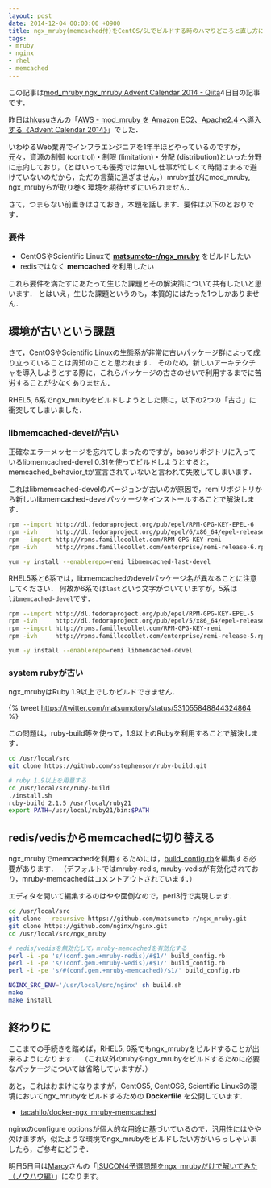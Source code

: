 ```yaml
---
layout: post
date: 2014-12-04 00:00:00 +0900
title: ngx_mruby(memcached付)をCentOS/SLでビルドする時のハマりどころと直し方について
tags: 
- mruby
- nginx
- rhel
- memcached
---
```

この記事は[mod_mruby ngx_mruby Advent Calendar 2014 - Qiita](http://qiita.com/advent-calendar/2014/mod-ngx-mruby)4日目の記事です．

昨日は[hkusu](http://qiita.com/hkusu)さんの「[AWS - mod_mruby を Amazon EC2、Apache2.4 へ導入する《Advent Calendar 2014》](http://qiita.com/hkusu/items/ca8622c83b0bfc2cac72)」でした．

いわゆるWeb業界でインフラエンジニアを1年半ほどやっているのですが，元々，資源の制御 (control)・制限 (limitation)・分配 (distribution)といった分野に志向しており，（とはいっても優秀では無いし仕事が忙しくて時間はまるで避けていないのだから，ただの言葉に過ぎません，）mruby並びにmod\_mruby, ngx\_mrubyらが取り巻く環境を期待せずにいられません．

さて，つまらない前置きはさておき，本題を話します．要件は以下のとおりです．

### 要件

- CentOSやScientific Linuxで **[matsumoto-r/ngx_mruby](https://github.com/matsumoto-r/ngx_mruby)** をビルドしたい
- redisではなく **memcached** を利用したい

これら要件を満たすにあたって生じた課題とその解決策について共有したいと思います．
とはいえ，生じた課題というのも，本質的にはたった1つしかありません．

## 環境が古いという課題

さて，CentOSやScientific Linuxの生態系が非常に古いパッケージ群によって成り立っていることは周知のことと思われます．
そのため，新しいアーキテクチャを導入しようとする際に，これらパッケージの古さのせいで利用するまでに苦労することが少なくありません．

RHEL5, 6系でngx_mrubyをビルドしようとした際に，以下の2つの「古さ」に衝突してしまいました．

### libmemcached-develが古い

正確なエラーメッセージを忘れてしまったのですが，baseリポジトリに入っているlibmemcached-devel 0.31を使ってビルドしようとすると， memcached_behavior_tが宣言されていないと言われて失敗してしまいます．

これはlibmemcached-develのバージョンが古いのが原因で，remiリポジトリから新しいlibmemcached-develパッケージをインストールすることで解決します．

```sh
rpm --import http://dl.fedoraproject.org/pub/epel/RPM-GPG-KEY-EPEL-6
rpm -ivh     http://dl.fedoraproject.org/pub/epel/6/x86_64/epel-release-6-8.noarch.rpm
rpm --import http://rpms.famillecollet.com/RPM-GPG-KEY-remi
rpm -ivh     http://rpms.famillecollet.com/enterprise/remi-release-6.rpm

yum -y install --enablerepo=remi libmemcached-last-devel
```

RHEL5系と6系では，libmemcachedのdevelパッケージ名が異なることに注意してください．
何故か6系では`last`という文字がついていますが，5系は`libmemcached-devel`です．

```sh
rpm --import http://dl.fedoraproject.org/pub/epel/RPM-GPG-KEY-EPEL-5
rpm -ivh     http://dl.fedoraproject.org/pub/epel/5/x86_64/epel-release-5-4.noarch.rpm
rpm --import http://rpms.famillecollet.com/RPM-GPG-KEY-remi
rpm -ivh     http://rpms.famillecollet.com/enterprise/remi-release-5.rpm

yum -y install --enablerepo=remi libmemcached-devel
```

### system rubyが古い

ngx_mrubyはRuby 1.9以上でしかビルドできません．

{% tweet https://twitter.com/matsumotory/status/531055848844324864 %}

この問題は，ruby-build等を使って，1.9以上のRubyを利用することで解決します．

```sh
cd /usr/local/src
git clone https://github.com/sstephenson/ruby-build.git

# ruby 1.9以上を用意する
cd /usr/local/src/ruby-build
./install.sh
ruby-build 2.1.5 /usr/local/ruby21
export PATH=/usr/local/ruby21/bin:$PATH
```

## redis/vedisからmemcachedに切り替える

ngx_mrubyでmemcachedを利用するためには，[build_config.rb](https://github.com/matsumoto-r/ngx_mruby/blob/master/build_config.rb)を編集する必要があります．
（デフォルトではmruby-redis, mruby-vedisが有効化されており，mruby-memcachedはコメントアウトされています．）

エディタを開いて編集するのはやや面倒なので，perl3行で実現します．

```sh
cd /usr/local/src
git clone --recursive https://github.com/matsumoto-r/ngx_mruby.git
git clone https://github.com/nginx/nginx.git
cd /usr/local/src/ngx_mruby

# redis/vedisを無効化して，mruby-memcachedを有効化する
perl -i -pe 's/(conf.gem.+mruby-redis)/#$1/' build_config.rb
perl -i -pe 's/(conf.gem.+mruby-vedis)/#$1/' build_config.rb
perl -i -pe 's/#(conf.gem.+mruby-memcached)/$1/' build_config.rb

NGINX_SRC_ENV='/usr/local/src/nginx' sh build.sh
make
make install
```

## 終わりに

ここまでの手続きを踏めば，RHEL5, 6系でもngx_mrubyをビルドすることが出来るようになります．
（これ以外のrubyやngx_mrubyをビルドするために必要なパッケージについては省略していますが．）

あと，これはおまけになりますが，CentOS5, CentOS6, Scientific Linux6の環境においてngx_mrubyをビルドするための **Dockerfile** を公開しています．

- [tacahilo/docker-ngx_mruby-memcached](https://github.com/tacahilo/docker-ngx_mruby-memcached)

nginxのconfigure optionsが個人的な用途に基づいているので，汎用性にはやや欠けますが，似たような環境でngx_mrubyをビルドしたい方がいらっしゃいましたら，ご参考にどうぞ．

明日5日目は[Marcy](http://qiita.com/Marcy)さんの「[ISUCON4予選問題をngx_mrubyだけで解いてみた（ノウハウ編）](http://qiita.com/Marcy/items/1a7ab35970c31d169bf8)」になります。
